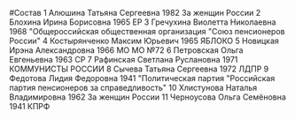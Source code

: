 #Состав
1 Алюшина Татьяна Сергеевна 1982 За женщин России
2 Блохина Ирина Борисовна 1965 ЕР
3 Гречухина Виолетта Николаевна 1968 \"Общероссийская общественная организация \"Союз пенсионеров России\"
4 Костырянченко Максим Юрьевич 1965 ЯБЛОКО
5 Новицкая Ирэна Александровна 1966 МО МО №72
6 Петровская Ольга Евгеньевна 1963 СР
7 Рафинская Светлана Руслановна 1971 КОММУНИСТЫ РОССИИ
8 Сычева Татьяна Сергеевна 1972 ЛДПР
9 Федотова Лидия Федоровна 1941 \"Политическая партия \"Российская партия пенсионеров за справедливость\"
10 Хлистунова Наталья Владимировна 1962 За женщин России
11 Черноусова Ольга Семёновна 1941 КПРФ
